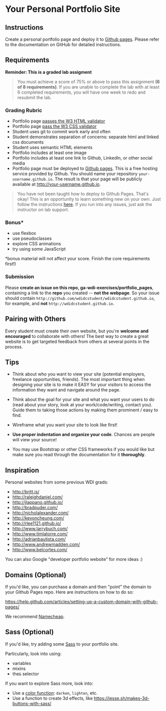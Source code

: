 # Your Personal Portfolio Site

## Instructions

Create a personal portfolio page and deploy it to [Github pages](https://pages.github.com/). Please refer to the documentation on GitHub for detailed instructions.

## Requirements

**Reminder: This is a graded lab assigment**


>You must achieve a score of 75% or above to pass this assignment **(6 of 8 requirements)**. If you are unable to complete the lab with at least 6 completed requirements, you will have one week to redo and resubmit the lab.


### Grading Rubric

- Portfolio page [passes the W3 HTML validator](https://validator.w3.org/#validate_by_input)
- Portfolio page [pass the W3 CSS validator](https://jigsaw.w3.org/css-validator/#validate_by_input)
- Student uses git to commit work early and often
- Student demonstrates separation of concerns: separate html and linked css documents
- Student uses semantic HTML elements
- Portfolio includes at least one image
- Portfolio includes at least one link to Github, LinkedIn, or other social media
- Portfolio page must be deployed to [Github pages](https://pages.github.com). This is a free hosting service provided by Github. You should name your repository `your-username.github.io`. The result is that your page will be publicly available at http://your-username.github.io.
> You have not been taught how to deploy to Github Pages. That's okay! This is an opportunity to learn something new on your own. Just follow the instructions [here](https://pages.github.com/). If you run into any issues, just ask the instructor on lab support.

### Bonus*
- use flexbox
- use pseudoclasses
- explore CSS animations
- try using some JavaScript

*bonus material will not affect your score. Finish the core requirements first!)

### Submission

Please **create an issue on this repo, ga-wdi-exercises/portfolio_pages**, containing a link to the **repo** you created -- **not the webpage**. So your issue should contain `http://github.com/wdidcstudent/wdidcstudent.github.io`, for example, and **not** `http://wdidcstudent.github.io`.

## Pairing with Others

Every student must create their *own* website, but you're **welcome and encouraged** to collaborate with others! The best way to create a great website is to get targeted feedback from others at several points in the process.

## Tips

- Think about who you want to view your site (potential employers, freelance opportunities, friends). The most important thing when designing your site is to make it EASY for your visitors to access the information they want and navigate around the page.

- Think about the goal for your site and what you want your users to do (read about your story, look at your work/code/writing, contact you). Guide them to taking those actions by making them prominent / easy to find.

- Wireframe what you want your site to look like first!

- **Use proper indentation and organize your code**. Chances are people will view your source!

- You may use Bootstrap or other CSS frameworks if you would like but make sure you read through the documentation for it **thoroughly**.

## Inspiration

Personal websites from some previous WDI grads:

- http://britt.is/
- http://raleighdaniel.com/
- http://jlappano.github.io/
- http://bradpuder.com/
- http://nicholalexander.com/
- http://kevoncheung.com/
- http://rlee1121.github.io/
- http://www.larrybuch.com/
- http://www.timlatorre.com/
- http://adrianbautista.com/
- http://www.andrewmadden.com/
- http://www.belcortes.com/

You can also Google "developer portfolio website" for more ideas :)

## Domains (Optional)

If you'd like, you can purchase a domain and then "point" the domain to your Github Pages repo. Here are instructions on how to do so:

https://help.github.com/articles/setting-up-a-custom-domain-with-github-pages/

We recommend [Namecheap](https://www.namecheap.com/).

## Sass (Optional)

If you'd like, try adding some [Sass](http://sass-lang.com/) to your portfolio site.

Particularly, look into using:

- variables
- mixins
- the`&` selector

If you want to explore Sass more, look into:

- Use a [color function](http://sass-lang.com/documentation/Sass/Script/Functions.html): `darken`, `lighten`, etc.
- Use a function to create 3d effects, like https://jesse.sh/makes-3d-buttons-with-sass/
